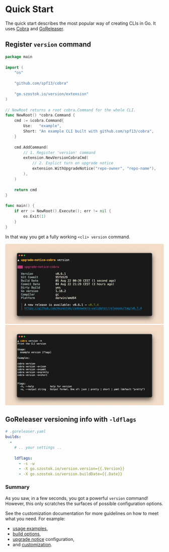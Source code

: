 # Quick Start

The quick start describes the most popular way of creating CLIs in Go. It uses [Cobra](https://cobra.dev/) and [GoReleaser](https://goreleaser.com/).

## Register `version` command

```go
package main

import (
	"os"

	"github.com/spf13/cobra"

	"go.szostok.io/version/extension"
)

// NewRoot returns a root cobra.Command for the whole CLI.
func NewRoot() *cobra.Command {
	cmd := &cobra.Command{
		Use:   "example",
		Short: "An example CLI built with github.com/spf13/cobra",
	}

	cmd.AddCommand(
		// 1. Register 'version' command
		extension.NewVersionCobraCmd(
			// 2. Explict turn on upgrade notice
			extension.WithUpgradeNotice("repo-owner", "repo-name"),
		),
	)

	return cmd
}

func main() {
	if err := NewRoot().Execute(); err != nil {
		os.Exit(1)
	}
}
```

In that way you get a fully working `<cli> version` command.

![](assets/examples/screen-upgrade-notice-cobra-version.png)
![](assets/examples/screen-cobra-version_-h.png)

## GoReleaser versioning info with `-ldflags`

```yaml
# .goreleaser.yaml
builds:
  -
    # .. your settings ..

    ldflags:
      - -s -w
      - -X go.szostok.io/version.version={{.Version}}
      - -X go.szostok.io/version.buildDate={{.Date}}
```

### Summary

As you saw, in a few seconds, you got a powerful `version` command! However, this only scratches the surfaces of possible configuration options.

See the customization documentation for more guidelines on how to meet what you need. For example:

- [usage examples](./get-started/usage),
- [build options](./get-started/build-ldflags),
- [upgrade notice](./get-started/upgrade-notice.md) configuration,
- and [customization](./customization/).

